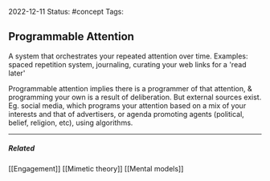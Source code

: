 2022-12-11
Status: #concept
Tags:
## Programmable Attention

A system that orchestrates your repeated attention over time. Examples: spaced repetition system, journaling, curating your web links for a 'read later'

Programmable attention implies there is a programmer of that attention, & programming your own is a result of deliberation. But external sources exist. Eg. social media, which programs your attention based on a mix of your interests and that of advertisers, or agenda promoting agents (political, belief, religion, etc), using algorithms. 






---
##### Related
[[Engagement]]
[[Mimetic theory]]
[[Mental models]]
